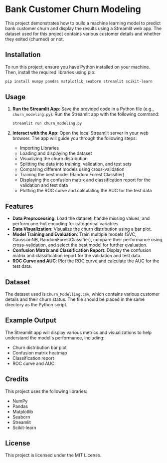 # Bank Customer Churn Modeling

This project demonstrates how to build a machine learning model to predict bank customer churn and display the results using a Streamlit web app. The dataset used for this project contains various customer details and whether they exited (churned) or not.

## Installation

To run this project, ensure you have Python installed on your machine. Then, install the required libraries using pip:

```sh
pip install numpy pandas matplotlib seaborn streamlit scikit-learn
```

## Usage

1. **Run the Streamlit App**:
   Save the provided code in a Python file (e.g., `churn_modeling.py`). Run the Streamlit app with the following command:

   ```sh
   streamlit run churn_modeling.py
   ```

2. **Interact with the App**:
   Open the local Streamlit server in your web browser. The app will guide you through the following steps:
   - Importing Libraries
   - Loading and displaying the dataset
   - Visualizing the churn distribution
   - Splitting the data into training, validation, and test sets
   - Comparing different models using cross-validation
   - Training the best model (Random Forest Classifier)
   - Displaying the confusion matrix and classification report for the validation and test data
   - Plotting the ROC curve and calculating the AUC for the test data

## Features

- **Data Preprocessing**: Load the dataset, handle missing values, and perform one-hot encoding for categorical variables.
- **Data Visualization**: Visualize the churn distribution using a bar plot.
- **Model Training and Evaluation**: Train multiple models (SVC, GaussianNB, RandomForestClassifier), compare their performance using cross-validation, and select the best model for further evaluation.
- **Confusion Matrix and Classification Report**: Display the confusion matrix and classification report for the validation and test data.
- **ROC Curve and AUC**: Plot the ROC curve and calculate the AUC for the test data.

## Dataset

The dataset used is `Churn_Modelling.csv`, which contains various customer details and their churn status. The file should be placed in the same directory as the Python script.

## Example Output

The Streamlit app will display various metrics and visualizations to help understand the model's performance, including:

- Churn distribution bar plot
- Confusion matrix heatmap
- Classification report
- ROC curve and AUC

## Credits

This project uses the following libraries:
- NumPy
- Pandas
- Matplotlib
- Seaborn
- Streamlit
- Scikit-learn

## License

This project is licensed under the MIT License.